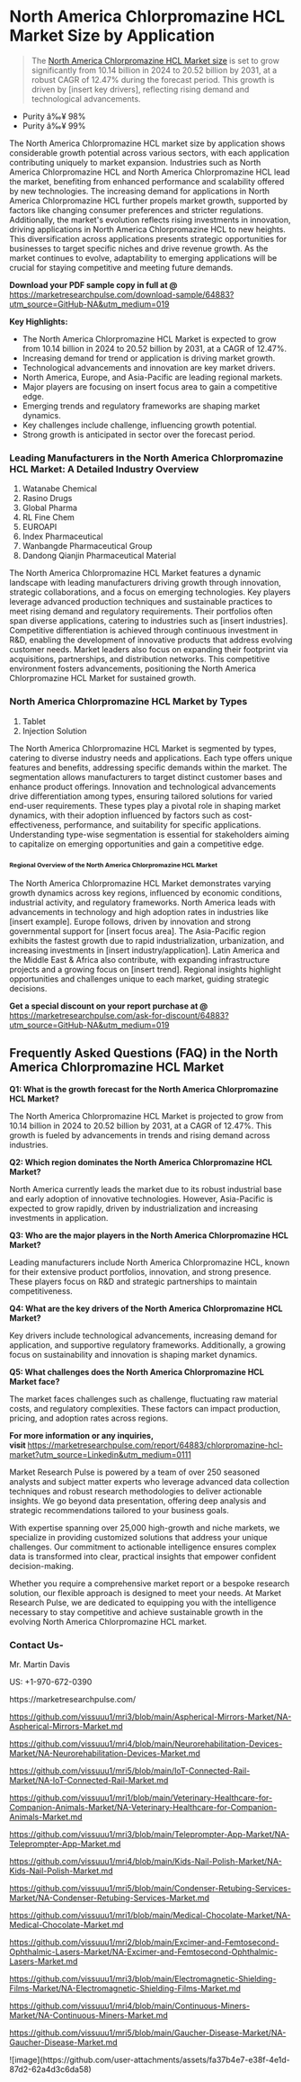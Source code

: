 <h1>North America Chlorpromazine HCL Market&nbsp;Size by Application</h1><blockquote><p>The <a href="https://marketresearchpulse.com/download-sample/64883?utm_source=GitHub-NA&amp;utm_medium=019">North America Chlorpromazine HCL Market size</a> is set to grow significantly from 10.14 billion in 2024 to 20.52 billion by 2031, at a robust CAGR of 12.47% during the forecast period. This growth is driven by [insert key drivers], reflecting rising demand and technological advancements.</p></blockquote><ul><li>Purity â‰¥ 98%<li> Purity â‰¥ 99%</li></ul><p>The North America Chlorpromazine HCL market size by application shows considerable growth potential across various sectors, with each application contributing uniquely to market expansion. Industries such as North America Chlorpromazine HCL and North America Chlorpromazine HCL lead the market, benefiting from enhanced performance and scalability offered by new technologies. The increasing demand for applications in North America Chlorpromazine HCL further propels market growth, supported by factors like changing consumer preferences and stricter regulations. Additionally, the market's evolution reflects rising investments in innovation, driving applications in North America Chlorpromazine HCL to new heights. This diversification across applications presents strategic opportunities for businesses to target specific niches and drive revenue growth. As the market continues to evolve, adaptability to emerging applications will be crucial for staying competitive and meeting future demands.</p><p><strong>Download your PDF sample copy in full at @ </strong><a href="https://marketresearchpulse.com/download-sample/64883?utm_source=GitHub-NA&amp;utm_medium=019">https://marketresearchpulse.com/download-sample/64883?utm_source=GitHub-NA&amp;utm_medium=019</a></p><p><strong>Key Highlights: </strong></p><ul><li>The North America Chlorpromazine HCL Market is expected to grow from 10.14 billion in 2024 to 20.52 billion by 2031, at a CAGR of 12.47%.</li><li>Increasing demand for trend or application is driving market growth.</li><li>Technological advancements and innovation are key market drivers.</li><li>North America, Europe, and Asia-Pacific are leading regional markets.</li><li>Major players are focusing on insert focus area to gain a competitive edge.</li><li>Emerging trends and regulatory frameworks are shaping market dynamics.</li><li>Key challenges include challenge, influencing growth potential.</li><li>Strong growth is anticipated in sector over the forecast period.</li></ul><h3>Leading Manufacturers in the North America Chlorpromazine HCL Market: A Detailed Industry Overview</h3><ol><li>Watanabe Chemical</li><li>Rasino Drugs</li><li>Global Pharma</li><li>RL Fine Chem</li><li>EUROAPI</li><li>Index Pharmaceutical</li><li>Wanbangde Pharmaceutical Group</li><li>Dandong Qianjin Pharmaceutical Material</li></ol><div class="flex max-w-full flex-col flex-grow"><div class="min-h-8 text-message flex w-full flex-col items-end gap-2 whitespace-normal break-words [.text-message+&amp;]:mt-5" dir="auto" data-message-author-role="assistant" data-message-id="fd8432e4-4910-450d-b182-61b7bfb0a01f" data-message-model-slug="gpt-4o"><div class="flex w-full flex-col gap-1 empty:hidden first:pt-[3px]"><div class="markdown prose w-full break-words dark:prose-invert light"><p>The North America Chlorpromazine HCL Market features a dynamic landscape with leading manufacturers driving growth through innovation, strategic collaborations, and a focus on emerging technologies. Key players leverage advanced production techniques and sustainable practices to meet rising demand and regulatory requirements. Their portfolios often span diverse applications, catering to industries such as [insert industries]. Competitive differentiation is achieved through continuous investment in R&amp;D, enabling the development of innovative products that address evolving customer needs. Market leaders also focus on expanding their footprint via acquisitions, partnerships, and distribution networks. This competitive environment fosters advancements, positioning the North America Chlorpromazine HCL Market for sustained growth.</p></div></div></div></div><h3>North America Chlorpromazine HCL Market by Types</h3><ol><li>Tablet<li> Injection Solution</li></ol><div class="flex max-w-full flex-col flex-grow"><div class="min-h-8 text-message flex w-full flex-col items-end gap-2 whitespace-normal break-words [.text-message+&amp;]:mt-5" dir="auto" data-message-author-role="assistant" data-message-id="084470be-0bb7-4664-bddf-5156b4f41249" data-message-model-slug="gpt-4o-mini"><div class="flex w-full flex-col gap-1 empty:hidden first:pt-[3px]"><div class="markdown prose w-full break-words dark:prose-invert light"><p>The North America Chlorpromazine HCL Market is segmented by types, catering to diverse industry needs and applications. Each type offers unique features and benefits, addressing specific demands within the market. The segmentation allows manufacturers to target distinct customer bases and enhance product offerings. Innovation and technological advancements drive differentiation among types, ensuring tailored solutions for varied end-user requirements. These types play a pivotal role in shaping market dynamics, with their adoption influenced by factors such as cost-effectiveness, performance, and suitability for specific applications. Understanding type-wise segmentation is essential for stakeholders aiming to capitalize on emerging opportunities and gain a competitive edge.</p></div></div></div></div><h3><span style="font-size: 11px;">Regional Overview of the North America Chlorpromazine HCL Market</span></h3><div class="flex max-w-full flex-col flex-grow"><div class="min-h-8 text-message flex w-full flex-col items-end gap-2 whitespace-normal break-words [.text-message+&amp;]:mt-5" dir="auto" data-message-author-role="assistant" data-message-id="e9038762-ce64-4e30-91c9-9bd413514231" data-message-model-slug="gpt-4o-mini"><div class="flex w-full flex-col gap-1 empty:hidden first:pt-[3px]"><div class="markdown prose w-full break-words dark:prose-invert light"><p>The North America Chlorpromazine HCL Market demonstrates varying growth dynamics across key regions, influenced by economic conditions, industrial activity, and regulatory frameworks. North America leads with advancements in technology and high adoption rates in industries like [insert example]. Europe follows, driven by innovation and strong governmental support for [insert focus area]. The Asia-Pacific region exhibits the fastest growth due to rapid industrialization, urbanization, and increasing investments in [insert industry/application]. Latin America and the Middle East &amp; Africa also contribute, with expanding infrastructure projects and a growing focus on [insert trend]. Regional insights highlight opportunities and challenges unique to each market, guiding strategic decisions.</p></div></div></div></div><p><strong>Get a special discount on your report purchase at @ </strong><a href="https://marketresearchpulse.com/ask-for-discount/64883?utm_source=GitHub-NA&amp;utm_medium=019">https://marketresearchpulse.com/ask-for-discount/64883?utm_source=GitHub-NA&amp;utm_medium=019</a></p><h2>Frequently Asked Questions (FAQ) in the North America Chlorpromazine HCL Market</h2><p><strong>Q1: What is the growth forecast for the North America Chlorpromazine HCL Market?</strong></p><p>The North America Chlorpromazine HCL Market is projected to grow from 10.14 billion in 2024 to 20.52 billion by 2031, at a CAGR of 12.47%. This growth is fueled by advancements in trends and rising demand across industries.</p><p><strong>Q2: Which region dominates the North America Chlorpromazine HCL Market?</strong></p><p>North America currently leads the market due to its robust industrial base and early adoption of innovative technologies. However, Asia-Pacific is expected to grow rapidly, driven by industrialization and increasing investments in application.</p><p><strong>Q3: Who are the major players in the North America Chlorpromazine HCL Market?</strong></p><p>Leading manufacturers include North America Chlorpromazine HCL, known for their extensive product portfolios, innovation, and strong presence. These players focus on R&amp;D and strategic partnerships to maintain competitiveness.</p><p><strong>Q4: What are the key drivers of the North America Chlorpromazine HCL Market?</strong></p><p>Key drivers include technological advancements, increasing demand for application, and supportive regulatory frameworks. Additionally, a growing focus on sustainability and innovation is shaping market dynamics.</p><p><strong>Q5: What challenges does the North America Chlorpromazine HCL Market face?</strong></p><p>The market faces challenges such as challenge, fluctuating raw material costs, and regulatory complexities. These factors can impact production, pricing, and adoption rates across regions.</p><p><strong>For more information or any inquiries, visit&nbsp;</strong><a href="https://marketresearchpulse.com/report/64883/chlorpromazine-hcl-market?utm_source=Linkedin&utm_medium=0111">https://marketresearchpulse.com/report/64883/chlorpromazine-hcl-market?utm_source=Linkedin&utm_medium=0111</a></p><p>Market Research Pulse is powered by a team of over 250 seasoned analysts and subject matter experts who leverage advanced data collection techniques and robust research methodologies to deliver actionable insights. We go beyond data presentation, offering deep analysis and strategic recommendations tailored to your business goals.</p><p>With expertise spanning over 25,000 high-growth and niche markets, we specialize in providing customized solutions that address your unique challenges. Our commitment to actionable intelligence ensures complex data is transformed into clear, practical insights that empower confident decision-making.</p><p>Whether you require a comprehensive market report or a bespoke research solution, our flexible approach is designed to meet your needs. At Market Research Pulse, we are dedicated to equipping you with the intelligence necessary to stay competitive and achieve sustainable growth in the evolving North America Chlorpromazine HCL market.</p><h3><strong>Contact Us-</strong></h3><p>Mr. Martin Davis</p><p>US: +1-970-672-0390</p><p>https://marketresearchpulse.com/</p><p><a href="https://github.com/vissuuu1/mri3/blob/main/Aspherical-Mirrors-Market/NA-Aspherical-Mirrors-Market.md">https://github.com/vissuuu1/mri3/blob/main/Aspherical-Mirrors-Market/NA-Aspherical-Mirrors-Market.md</a></p><p><a href="https://github.com/vissuuu1/mri4/blob/main/Neurorehabilitation-Devices-Market/NA-Neurorehabilitation-Devices-Market.md">https://github.com/vissuuu1/mri4/blob/main/Neurorehabilitation-Devices-Market/NA-Neurorehabilitation-Devices-Market.md</a></p><p><a href="https://github.com/vissuuu1/mri5/blob/main/IoT-Connected-Rail-Market/NA-IoT-Connected-Rail-Market.md">https://github.com/vissuuu1/mri5/blob/main/IoT-Connected-Rail-Market/NA-IoT-Connected-Rail-Market.md</a></p><p><a href="https://github.com/vissuuu1/mri1/blob/main/Veterinary-Healthcare-for-Companion-Animals-Market/NA-Veterinary-Healthcare-for-Companion-Animals-Market.md">https://github.com/vissuuu1/mri1/blob/main/Veterinary-Healthcare-for-Companion-Animals-Market/NA-Veterinary-Healthcare-for-Companion-Animals-Market.md</a></p><p><a href="https://github.com/vissuuu1/mri3/blob/main/Teleprompter-App-Market/NA-Teleprompter-App-Market.md">https://github.com/vissuuu1/mri3/blob/main/Teleprompter-App-Market/NA-Teleprompter-App-Market.md</a></p><p><a href="https://github.com/vissuuu1/mri4/blob/main/Kids-Nail-Polish-Market/NA-Kids-Nail-Polish-Market.md">https://github.com/vissuuu1/mri4/blob/main/Kids-Nail-Polish-Market/NA-Kids-Nail-Polish-Market.md</a></p><p><a href="https://github.com/vissuuu1/mri5/blob/main/Condenser-Retubing-Services-Market/NA-Condenser-Retubing-Services-Market.md">https://github.com/vissuuu1/mri5/blob/main/Condenser-Retubing-Services-Market/NA-Condenser-Retubing-Services-Market.md</a></p><p><a href="https://github.com/vissuuu1/mri1/blob/main/Medical-Chocolate-Market/NA-Medical-Chocolate-Market.md">https://github.com/vissuuu1/mri1/blob/main/Medical-Chocolate-Market/NA-Medical-Chocolate-Market.md</a></p><p><a href="https://github.com/vissuuu1/mri2/blob/main/Excimer-and-Femtosecond-Ophthalmic-Lasers-Market/NA-Excimer-and-Femtosecond-Ophthalmic-Lasers-Market.md">https://github.com/vissuuu1/mri2/blob/main/Excimer-and-Femtosecond-Ophthalmic-Lasers-Market/NA-Excimer-and-Femtosecond-Ophthalmic-Lasers-Market.md</a></p><p><a href="https://github.com/vissuuu1/mri3/blob/main/Electromagnetic-Shielding-Films-Market/NA-Electromagnetic-Shielding-Films-Market.md">https://github.com/vissuuu1/mri3/blob/main/Electromagnetic-Shielding-Films-Market/NA-Electromagnetic-Shielding-Films-Market.md</a></p><p><a href="https://github.com/vissuuu1/mri4/blob/main/Continuous-Miners-Market/NA-Continuous-Miners-Market.md">https://github.com/vissuuu1/mri4/blob/main/Continuous-Miners-Market/NA-Continuous-Miners-Market.md</a></p><p><a href="https://github.com/vissuuu1/mri5/blob/main/Gaucher-Disease-Market/NA-Gaucher-Disease-Market.md">https://github.com/vissuuu1/mri5/blob/main/Gaucher-Disease-Market/NA-Gaucher-Disease-Market.md</a></p>
![image](https://github.com/user-attachments/assets/fa37b4e7-e38f-4e1d-87d2-62a4d3c6da58)
